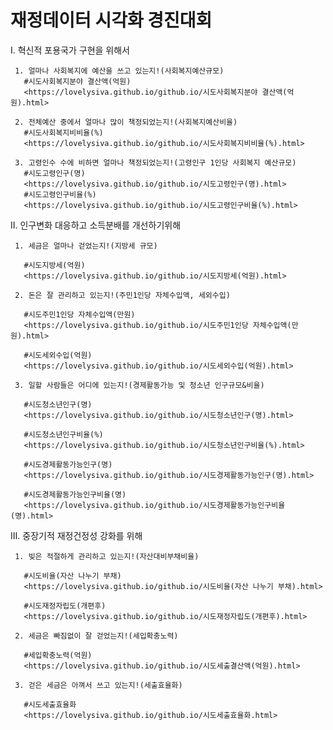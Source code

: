 # 재정데이터 시각화 경진대회

Ⅰ. 혁신적 포용국가 구현을 위해서

     1. 얼마나 사회복지에 예산을 쓰고 있는지!(사회복지예산규모)
       #시도사회복지분야 결산액(억원)
       <https://lovelysiva.github.io/github.io/시도사회복지분야 결산액(억원).html>
       
     2. 전체예산 중에서 얼마나 많이 책정되었는지!(사회복지예산비율)
       #시도사회복지비비율(%)
       <https://lovelysiva.github.io/github.io/시도사회복지비비율(%).html>
       
     3. 고령인수 수에 비하면 얼마나 책정되었는지!(고령인구 1인당 사회복지 예산규모)
       #시도고령인구(명)
       <https://lovelysiva.github.io/github.io/시도고령인구(명).html>
       #시도고령인구비율(%)
       <https://lovelysiva.github.io/github.io/시도고령인구비율(%).html>
       
       
Ⅱ.  인구변화 대응하고 소득분배를 개선하기위해

     1. 세금은 얼마나 걷었는지!(지방세 규모)
     
       #시도지방세(억원)
       <https://lovelysiva.github.io/github.io/시도지방세(억원).html>
       
     2. 돈은 잘 관리하고 있는지!(주민1인당 자체수입액, 세외수입)
     
       #시도주민1인당 자체수입액(만원)
       <https://lovelysiva.github.io/github.io/시도주민1인당 자체수입액(만원).html>
       
       #시도세외수입(억원)
       <https://lovelysiva.github.io/github.io/시도세외수입(억원).html>
       
     3. 일할 사람들은 어디에 있는지!(경제활동가능 및 청소년 인구규모&비율)
     
       #시도청소년인구(명)
       <https://lovelysiva.github.io/github.io/시도청소년인구(명).html>
       
       #시도청소년인구비율(%)
       <https://lovelysiva.github.io/github.io/시도청소년인구비율(%).html>     
       
       #시도경제활동가능인구(명)
       <https://lovelysiva.github.io/github.io/시도경제활동가능인구(명).html>
       
       #시도경제활동가능인구비율(명)
       <https://lovelysiva.github.io/github.io/시도경제활동가능인구비율(명).html>
       
       
Ⅲ. 중장기적 재정건정성 강화를 위해

     1. 빚은 적절하게 관리하고 있는지!(자산대비부채비율)
     
       #시도비율(자산 나누기 부채)
       <https://lovelysiva.github.io/github.io/시도비율(자산 나누기 부채).html>
       
       #시도재정자립도(개편후)
       <https://lovelysiva.github.io/github.io/시도재정자립도(개편후).html>
       
     2. 세금은 빠짐없이 잘 걷었는지!(세입확충노력)
     
       #세입확충노력(억원)
       <https://lovelysiva.github.io/github.io/시도세출결산액(억원).html>
       
     3. 걷은 세금은 아껴서 쓰고 있는지!(세출효율화)
     
       #시도세출효율화
       <https://lovelysiva.github.io/github.io/시도세출효율화.html>
       
